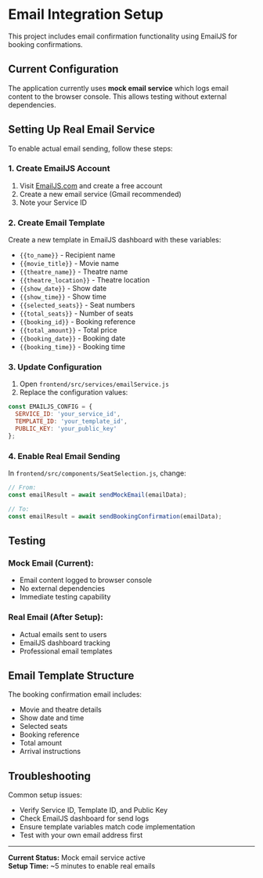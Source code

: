 # Email Integration Setup

This project includes email confirmation functionality using EmailJS for booking confirmations.

## Current Configuration

The application currently uses **mock email service** which logs email content to the browser console. This allows testing without external dependencies.

## Setting Up Real Email Service

To enable actual email sending, follow these steps:

### 1. Create EmailJS Account
1. Visit [EmailJS.com](https://www.emailjs.com/) and create a free account
2. Create a new email service (Gmail recommended)
3. Note your Service ID

### 2. Create Email Template
Create a new template in EmailJS dashboard with these variables:
- `{{to_name}}` - Recipient name
- `{{movie_title}}` - Movie name
- `{{theatre_name}}` - Theatre name
- `{{theatre_location}}` - Theatre location
- `{{show_date}}` - Show date
- `{{show_time}}` - Show time
- `{{selected_seats}}` - Seat numbers
- `{{total_seats}}` - Number of seats
- `{{booking_id}}` - Booking reference
- `{{total_amount}}` - Total price
- `{{booking_date}}` - Booking date
- `{{booking_time}}` - Booking time

### 3. Update Configuration
1. Open `frontend/src/services/emailService.js`
2. Replace the configuration values:

```javascript
const EMAILJS_CONFIG = {
  SERVICE_ID: 'your_service_id',
  TEMPLATE_ID: 'your_template_id',
  PUBLIC_KEY: 'your_public_key'
};
```

### 4. Enable Real Email Sending
In `frontend/src/components/SeatSelection.js`, change:
```javascript
// From:
const emailResult = await sendMockEmail(emailData);

// To:
const emailResult = await sendBookingConfirmation(emailData);
```

## Testing

### Mock Email (Current):
- Email content logged to browser console
- No external dependencies
- Immediate testing capability

### Real Email (After Setup):
- Actual emails sent to users
- EmailJS dashboard tracking
- Professional email templates

## Email Template Structure

The booking confirmation email includes:
- Movie and theatre details
- Show date and time
- Selected seats
- Booking reference
- Total amount
- Arrival instructions

## Troubleshooting

Common setup issues:
- Verify Service ID, Template ID, and Public Key
- Check EmailJS dashboard for send logs
- Ensure template variables match code implementation
- Test with your own email address first

---

**Current Status:** Mock email service active  
**Setup Time:** ~5 minutes to enable real emails

